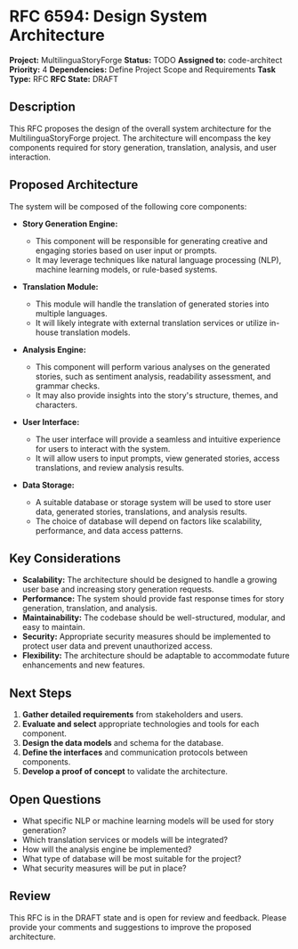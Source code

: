 # RFC 6594: Design System Architecture

**Project:** MultilinguaStoryForge
**Status:** TODO
**Assigned to:** code-architect
**Priority:** 4
**Dependencies:** Define Project Scope and Requirements
**Task Type:** RFC
**RFC State:** DRAFT

## Description

This RFC proposes the design of the overall system architecture for the MultilinguaStoryForge project. The architecture will encompass the key components required for story generation, translation, analysis, and user interaction. 

## Proposed Architecture

The system will be composed of the following core components:

* **Story Generation Engine:** 
    * This component will be responsible for generating creative and engaging stories based on user input or prompts.
    * It may leverage techniques like natural language processing (NLP), machine learning models, or rule-based systems.

* **Translation Module:** 
    * This module will handle the translation of generated stories into multiple languages.
    * It will likely integrate with external translation services or utilize in-house translation models.

* **Analysis Engine:** 
    * This component will perform various analyses on the generated stories, such as sentiment analysis, readability assessment, and grammar checks. 
    * It may also provide insights into the story's structure, themes, and characters.

* **User Interface:** 
    * The user interface will provide a seamless and intuitive experience for users to interact with the system.
    * It will allow users to input prompts, view generated stories, access translations, and review analysis results.

* **Data Storage:** 
    * A suitable database or storage system will be used to store user data, generated stories, translations, and analysis results.
    * The choice of database will depend on factors like scalability, performance, and data access patterns.

## Key Considerations

* **Scalability:** The architecture should be designed to handle a growing user base and increasing story generation requests.
* **Performance:** The system should provide fast response times for story generation, translation, and analysis.
* **Maintainability:** The codebase should be well-structured, modular, and easy to maintain.
* **Security:** Appropriate security measures should be implemented to protect user data and prevent unauthorized access.
* **Flexibility:** The architecture should be adaptable to accommodate future enhancements and new features.

## Next Steps

1. **Gather detailed requirements** from stakeholders and users.
2. **Evaluate and select** appropriate technologies and tools for each component.
3. **Design the data models** and schema for the database.
4. **Define the interfaces** and communication protocols between components.
5. **Develop a proof of concept** to validate the architecture.

## Open Questions

* What specific NLP or machine learning models will be used for story generation?
* Which translation services or models will be integrated?
* How will the analysis engine be implemented?
* What type of database will be most suitable for the project?
* What security measures will be put in place?

## Review

This RFC is in the DRAFT state and is open for review and feedback. Please provide your comments and suggestions to improve the proposed architecture. 
